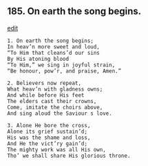 
## 185.  On earth the song begins.
[edit](https://docs.google.com/document/d/1uQPH5EuXYhFUaHU4gXlDajLdmy0MlzBw/edit?mode=html)



    1. On earth the song begins;
    In heav’n more sweet and loud,
    “To Him that cleans’d our sins 
    By His atoning blood 
    “To Him,” we sing in joyful strain,
    “Be honour, pow’r, and praise, Amen.”

    2. Believers now repeat,
    What heav’n with gladness owns; 
    And while before His feet 
    The elders cast their crowns,
    Come, imitate the choirs above,
    And sing aloud the Saviour s love.

    3. Alone He bore the cross,
    Alone its grief sustain’d;
    His was the shame and loss,
    And He the vict’ry gain’d;
    The mighty work was all His own,
    Tho’ we shall share His glorious throne.
